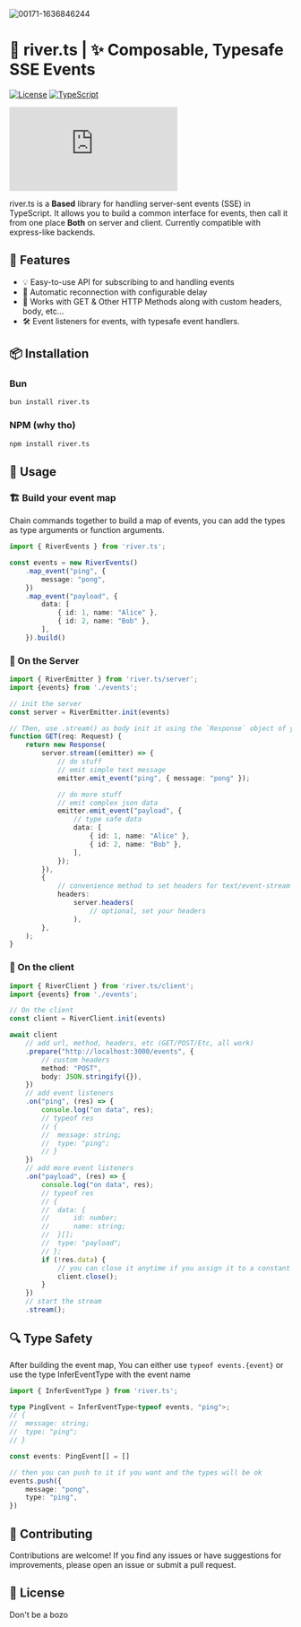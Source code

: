 ![00171-1636846244](https://github.com/Bewinxed/river.ts/assets/9145989/091aba33-d05b-496e-a44b-aa59e9ff469d)
# 🌊 river.ts | ✨ Composable, Typesafe SSE Events

[![License](https://img.shields.io/badge/License-MIT-blue.svg)](https://opensource.org/licenses/MIT)
[![TypeScript](https://img.shields.io/badge/TypeScript-4.3.5-blue.svg)](https://www.typescriptlang.org/)
<!-- npm library link -->
[![npm](https://img.shields.io/npm/v/river.ts)](https://www.npmjs.com/package/river.ts)

river.ts is a **Based** library for handling server-sent events (SSE) in TypeScript. It allows you to build a common interface for events, then call it from one place **Both** on server and client.
Currently compatible with express-like backends.

## 🌟 Features
- 💡 Easy-to-use API for subscribing to and handling events
- 🔄 Automatic reconnection with configurable delay
- 🔌 Works with GET & Other HTTP Methods along with custom headers, body, etc...
- 🛠️ Event listeners for events, with typesafe event handlers.

## 📦 Installation
### Bun
```bash
bun install river.ts
```
### NPM (why tho)
```bash
npm install river.ts
```

## 🚀 Usage
### 🏗 Build your event map
Chain commands together to build a map of events, you can add the types as type arguments or function arguments.
```typescript
import { RiverEvents } from 'river.ts';

const events = new RiverEvents()
	.map_event("ping", {
		message: "pong",
	})
	.map_event("payload", {
		data: [
			{ id: 1, name: "Alice" },
			{ id: 2, name: "Bob" },
		],
	}).build()
```
### 🌠 On the Server
```typescript
import { RiverEmitter } from 'river.ts/server';
import {events} from './events';

// init the server
const server = RiverEmitter.init(events)

// Then, use .stream() as body init it using the `Response` object of your framework
function GET(req: Request) {
	return new Response(
		server.stream((emitter) => {
			// do stuff
			// emit simple text message
			emitter.emit_event("ping", { message: "pong" });

			// do more stuff
			// emit complex json data
			emitter.emit_event("payload", {
				// type safe data
				data: [
					{ id: 1, name: "Alice" },
					{ id: 2, name: "Bob" },
				],
			});
		}),
		{
			// convenience method to set headers for text/event-stream
			headers:
				server.headers(
					// optional, set your headers
				),
		},
	);
}
```
### 🚀 On the client
```typescript
import { RiverClient } from 'river.ts/client';
import {events} from './events';

// On the client
const client = RiverClient.init(events)

await client
	// add url, method, headers, etc (GET/POST/Etc, all work)
	.prepare("http://localhost:3000/events", {
		// custom headers
		method: "POST",
		body: JSON.stringify({}),
	})
	// add event listeners
	.on("ping", (res) => {
		console.log("on data", res);
		// typeof res
		// {
		// 	message: string;
		// 	type: "ping";
		// }
	})
	// add more event listeners
	.on("payload", (res) => {
		console.log("on data", res);
		// typeof res
		// {
		// 	data: {
		// 		id: number;
		// 		name: string;
		// 	}[];
		// 	type: "payload";
		// };
		if (!res.data) {
			// you can close it anytime if you assign it to a constant beforehand
			client.close();
		}
	})
	// start the stream
	.stream();
```
## 🔍 Type Safety
After building the event map, You can either use `typeof events.{event}` or use the type InferEventType with the event name
```typescript
import { InferEventType } from 'river.ts';

type PingEvent = InferEventType<typeof events, "ping">;
// {
// 	message: string;
// 	type: "ping";
// }

const events: PingEvent[] = []

// then you can push to it if you want and the types will be ok
events.push({
	message: "pong",
	type: "ping",
})
```

## 🎉 Contributing
Contributions are welcome! If you find any issues or have suggestions for improvements, please open an issue or submit a pull request.

## 📄 License
Don't be a bozo
